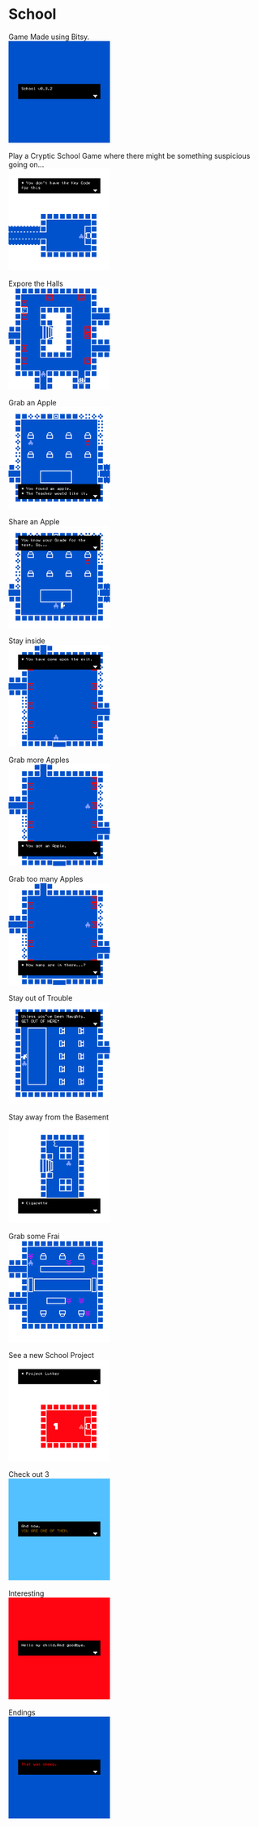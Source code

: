 # School
Game Made using Bitsy.
<br>
<img src="./readme/v0.3.2/title.gif" width="200">

Play a Cryptic School Game where there might be something suspicious going on...
<br>
<img src="./readme/v0.3/cryptic.gif" width="200">

Expore the Halls
<br>
<img src="./readme/v0.3.2/secondhall.gif" width="200">

Grab an Apple
<br>
<img src="./readme/v0.3/app.gif" width="200">

Share an Apple
<br>
<img src="./readme/v0.3/shareApp.gif" width="200">

Stay inside
<br>
<img src="./readme/v0.3/trapped.gif" width="200">

Grab more Apples
<br>
<img src="./readme/v0.3/moreapples.gif" width="200">

Grab too many Apples
<br>
<img src="./readme/v0.3/howmanyapples.gif" width="200">

Stay out of Trouble
<br>
<img src="./readme/v0.3/detention.gif" width="200">

Stay away from the Basement
<br>
<img src="./readme/v0.3/cig.gif" width="200">

Grab some Frai
<br>
<img src="./readme/v0.3/frai.gif" width="200">

See a new School Project
<br>
<img src="./readme/v0.3/newProj.gif" width="200">

Check out
3
<br>
<img src="./readme/v0.3/ending1.gif" width="200">

Interesting
<br>
<img src="./readme/v0.3/ending2.gif" width="200">

Endings<br>
<img src="./readme/v0.3/ending3.gif" width="200">
